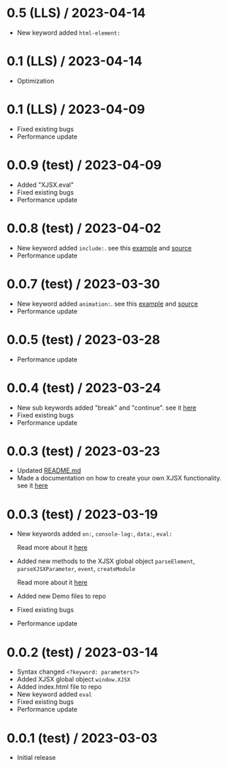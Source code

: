 0.5 (LLS) / 2023-04-14
==================

  * New keyword added `html-element:`

0.1 (LLS) / 2023-04-14
==================

  * Optimization

  0.1 (LLS) / 2023-04-09
==================

  * Fixed existing bugs
  * Performance update
  
0.0.9 (test) / 2023-04-09
==================

  * Added "XJSX.eval"
  * Fixed existing bugs
  * Performance update

0.0.8 (test) / 2023-04-02
==================

  * New keyword added `include:`. 
  see this [example](https://Owens94819.github.io/XJSX-DEMO/include)
  and [source](https://github.com/Owens94819/XJSX-DEMO/include)
  * Performance update


0.0.7 (test) / 2023-03-30
==================

  * New keyword added `animation:`. 
  see this [example](https://Owens94819.github.io/XJSX-DEMO/animation)
  and [source](https://github.com/Owens94819/XJSX-DEMO/animation)
  * Performance update

0.0.5 (test) / 2023-03-28
==================

  * Performance update
  

0.0.4 (test) / 2023-03-24
==================

  * New sub keywords added "break" and "continue". see it [here](advance/FOR-EACH.README.md)
  * Fixed existing bugs
  * Performance update

0.0.3 (test) / 2023-03-23
================== 

  * Updated [README.md](README.md)
  * Made a documentation on how to create your own XJSX functionality. 
     see it [here](module/README.md#windowxjsx)
  
  
  
0.0.3 (test) / 2023-03-19
==================

  * New keywords added 
    `on:`, `console-log:`, `data:`, `eval:`
     
     Read more about it [here](README.md#xjsx-Keywords)
  * Added new methods to the XJSX global object 
   `parseElement`, `parseXJSXParameter`, `event`, `createModule`
    
    Read more about it [here](module/README.md#windowxjsx)
  * Added new Demo files to repo
  * Fixed existing bugs
  * Performance update


0.0.2 (test) / 2023-03-14
==================

  * Syntax changed `<?keyword: parameters?>`
  * Added XJSX global object `window.XJSX`
  * Added index.html file to repo
  * New keyword added `eval`
  * Fixed existing bugs
  * Performance update

0.0.1 (test) / 2023-03-03
==================

  * Initial release
